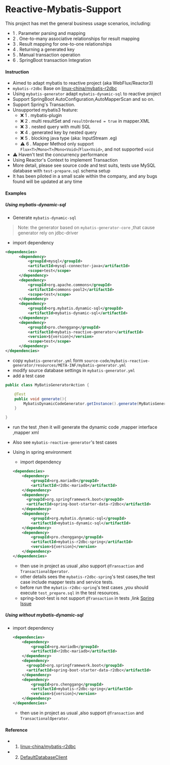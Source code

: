 # Reactive-Mybatis-Support

This project has met the general business usage scenarios, including:
* 1 . Parameter parsing and mapping
* 2 . One-to-many associative relationships for result mapping
* 3 . Result mapping for one-to-one relationships
* 4 . Returning a generated key
* 5 . Manual transaction operation
* 6 . SpringBoot transaction Integration

#### Instruction

* Aimed to adapt mybatis to reactive project (aka WebFlux/Reactor3)
* `mybatis-r2dbc` Base on [linux-china/mybatis-r2dbc](https://github.com/linux-china/mybatis-r2dbc) 
* Using `mybatis-generator` adapt `mybatis-dynamic-sql` to  reactive project
* Support SpringBoot AutoConfiguration,AutoMapperScan and so on.
* Support Spring's Transaction.
* Unsupported mybatis3 feature:
    * ❌ 1 . mybatis-plugin
    * ❌ 2 . multi resultSet and `resultOrdered = true` in mapper.XML
    * ❌ 3 . nested query with multi SQL
    * ❌ 4 . generated key by nested query
    * ❌ 5 . blocking java type (aka: InputStream .eg)
    * ⚠️ 6 . Mapper Method only support `Flux<T>`/`Mono<T>`/`Mono<Void>`/`Flux<Void>`, and not supported `void`
* ⚠️ Haven't test the concurrency performance
* Using Reactor's Context to implement Transaction
* More detail, please see source code and test suits, tests use MySQL database with `test-prepare.sql` schema setup
* It has been piloted in a small scale within the company, and any bugs found will be updated at any time

#### Examples

##### Using mybatis-dynamic-sql

* Generate `mybatis-dynamic-sql` 

> Note:
> the generator based on `mybatis-generator-core` ,that cause generator rely on jdbc-driver

* import dependency

```xml
<dependencies>
      <dependency>
          <groupId>mysql</groupId>
          <artifactId>mysql-connector-java</artifactId>
          <scope>test</scope>
      </dependency>
      <dependency>
          <groupId>org.apache.commons</groupId>
          <artifactId>commons-pool2</artifactId>
          <scope>test</scope>
      </dependency>
      <dependency>
          <groupId>org.mybatis.dynamic-sql</groupId>
          <artifactId>mybatis-dynamic-sql</artifactId>
      </dependency>
      <dependency>
          <groupId>pro.chenggang</groupId>
          <artifactId>mybatis-reactive-generator</artifactId>
          <version>${version}</version>
          <scope>test</scope>
      </dependency>
</dependencies>
```

* copy `mybatis-generator.yml` form `source-code/mybatis-reactive-generator/resources/META-INF/mybatis-generator.yml`
* modify source database settings in `mybatis-generator.yml`
* add a test case 

```java
public class MyBatisGeneratorAction {

    @Test
    public void generate(){
        MybatisDynamicCodeGenerator.getInstance().generate(MyBatisGeneratorAction.class);
    }

}
```
* run the test ,then it will generate the dynamic code ,mapper interface ,mapper xml
* Also see `mybatis-reactive-generator`'s test cases
    
* Using in spring environment

    * import dependency
    
    ```xml
    <dependencies>
        <dependency>
            <groupId>org.mariadb</groupId>
            <artifactId>r2dbc-mariadb</artifactId>
        </dependency>
        <dependency>
          <groupId>org.springframework.boot</groupId>
          <artifactId>spring-boot-starter-data-r2dbc</artifactId>
        </dependency>
        <dependency>
            <groupId>org.mybatis.dynamic-sql</groupId>
            <artifactId>mybatis-dynamic-sql</artifactId>
        </dependency>
        <dependency>
            <groupId>pro.chenggang</groupId>
            <artifactId>mybatis-r2dbc-spring</artifactId>
            <version>${version}</version>
        </dependency>
    </dependencies>
    
    ```
    
    * then use in project as usual ,also support `@Transaction` and `TransactionalOperator`.
    * other details sees the `mybatis-r2dbc-spring`'s test cases,the test case include mapper tests and service tests.
    * before run the `mybatis-r2dbc-spring`'s test cases ,you should execute `test_prepare.sql` in the test resources.
    * spring-boot-test is not support `@Transaction` in tests ,link [Spring Issue](https://github.com/spring-projects/spring-framework/issues/24226)
    

##### Using without mybatis-dynamic-sql

* import dependency
    
    ```xml
    <dependencies>
        <dependency>
            <groupId>org.mariadb</groupId>
            <artifactId>r2dbc-mariadb</artifactId>
        </dependency>
        <dependency>
          <groupId>org.springframework.boot</groupId>
          <artifactId>spring-boot-starter-data-r2dbc</artifactId>
        </dependency>
        <dependency>
            <groupId>pro.chenggang</groupId>
            <artifactId>mybatis-r2dbc-spring</artifactId>
            <version>${version}</version>
        </dependency>
    </dependencies>
    
    ```
    
    * then use in project as usual ,also support `@Transaction` and `TransactionalOperator`.

#### Reference

* 1. [linux-china/mybatis-r2dbc](https://github.com/linux-china/mybatis-r2dbc)
* 2. [DefaultDatabaseClient](https://github.com/spring-projects/spring-data-r2dbc/blob/main/src/main/java/org/springframework/data/r2dbc/core/DefaultDatabaseClient.java)
